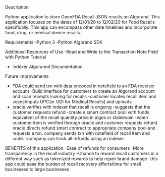 Description

Python application to store OpenFDA Recall JSON results on Algorand. This application focuses on the dates of 12/01/20 to 12/02/20 for Food Recalls specifically. This app can encompass other date timelines and incorporate food, drug, or medical device recalls.

Requirements
-Python 3
-Python Algorand SDK

Additional Resources of Use
-Read and Write to the Transaction Note Field with Python Tutorial

- Indexer Algorannd Documentation

Future Improvements

- FDA could send txn with data encoded in notefield to an FDA receiver account
  -Build interface for customers to create an Algorand account and scan receipts looking for recalls
  -customer locates recall item and scans/inputs UPC(or UDI for Medical Recalls) and uploads
- oracle verifies with indexer that recall is ongoing
  -suggests that the customer requests refund
  -create a smart contract pool with funds equivalent of the recall quantity price in algos or stablecoin
  -when customer item is verified through oracle and customer requests refund. oracle directs refund smart contract to appropriate company pool and requests a txn. company sends txn with notefield of recall item and code.
  -company can track all refunds using an indexer

BENEFITS of this application
-Ease of refunds for consumers
-More transparency in the recall industry
-Chance to reward recall customers in a different way such as tokenized rewards to help repair brand damage
-this app could ease the burden of recall recovery efforts/time for small businesses to large businesses
